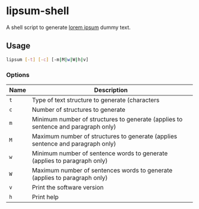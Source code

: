 # lipsum-shell

A shell script to generate [lorem ipsum](https://en.wikipedia.org/wiki/Lorem_ipsum) dummy text.

## Usage

```sh
lipsum [-t] [-c] [-m|M|w|W|h|v]
```

### Options

| Name | Description |
| --- | --- |
| `t` | Type of text structure to generate (characters|words|sentences|paragraphs) |
| `c` | Number of structures to generate |
| `m` | Minimum number of structures to generate (applies to sentence and paragraph only) |
| `M` | Maximum number of structures to generate (applies sentence and paragraph only) |
| `w` | Minimum number of sentence words to generate (applies to paragraph only) |
| `W` | Maximum number of sentences words to generate (applies to paragraph only) |
| `v` | Print the software version |
| `h` | Print help |

